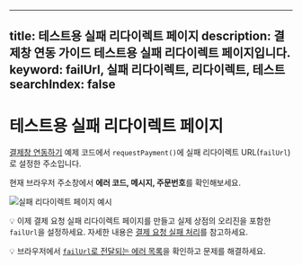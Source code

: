 ***

title: 테스트용 실패 리다이렉트 페이지
description: 결제창 연동 가이드 테스트용 실패 리다이렉트 페이지입니다.
keyword: failUrl, 실패 리다이렉트, 리다이렉트, 테스트
searchIndex: false
------------------

# 테스트용 실패 리다이렉트 페이지

[결제창 연동하기](/guides/payment/integration) 예제 코드에서 `requestPayment()`에 실패 리다이렉트 URL(`failUrl`)로 설정한 주소입니다.

현재 브라우저 주소창에서 **에러 코드, 메시지, 주문번호**를 확인해보세요.

![실패 리다이렉트 페이지 예시](https://static.tosspayments.com/docs/window/failurl-example.png)

💡 이제 결제 요청 실패 리다이렉트 페이지를 만들고 실제 상점의 오리진을 포함한 `failUrl`을 설정하세요. 자세한 내용은 [결제 요청 실패 처리](/sdk/payment-js#실패했을-때)를 참고하세요.

💡 브라우저에서 [`failUrl`로 전달되는 에러 목록](/sdk/v2/error-codes#failurl로-전달되는-에러)을 확인하고 문제를 해결하세요.
